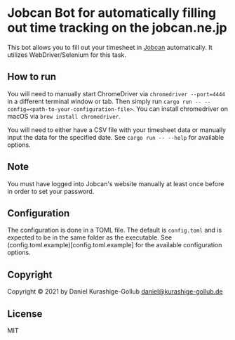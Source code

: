 # Jobcan Bot for automatically filling out time tracking on the jobcan.ne.jp

This bot allows you to fill out your timesheet in [Jobcan](https://jobcan.ne.jp/) automatically.
It utilizes WebDriver/Selenium for this task.

## How to run

You will need to manually start ChromeDriver via `chromedriver --port=4444` in a different terminal window or tab.
Then simply run `cargo run -- --config=<path-to-your-configuration-file>`. You can install chromedriver on macOS
via `brew install chromedriver`.

You will need to either have a CSV file with your timesheet data or manually input the data for the specified date.
See `cargo run -- --help` for available options.

## Note

You must have logged into Jobcan's website manually at least once before in order to set your password.

## Configuration

The configuration is done in a TOML file. The default is `config.toml` and is expected to be in the same folder as the executable. See (config.toml.example)[config.toml.example] for the available configuration options.

## Copyright

Copyright ©️ 2021 by Daniel Kurashige-Gollub <daniel@kurashige-gollub.de>

## License

MIT
